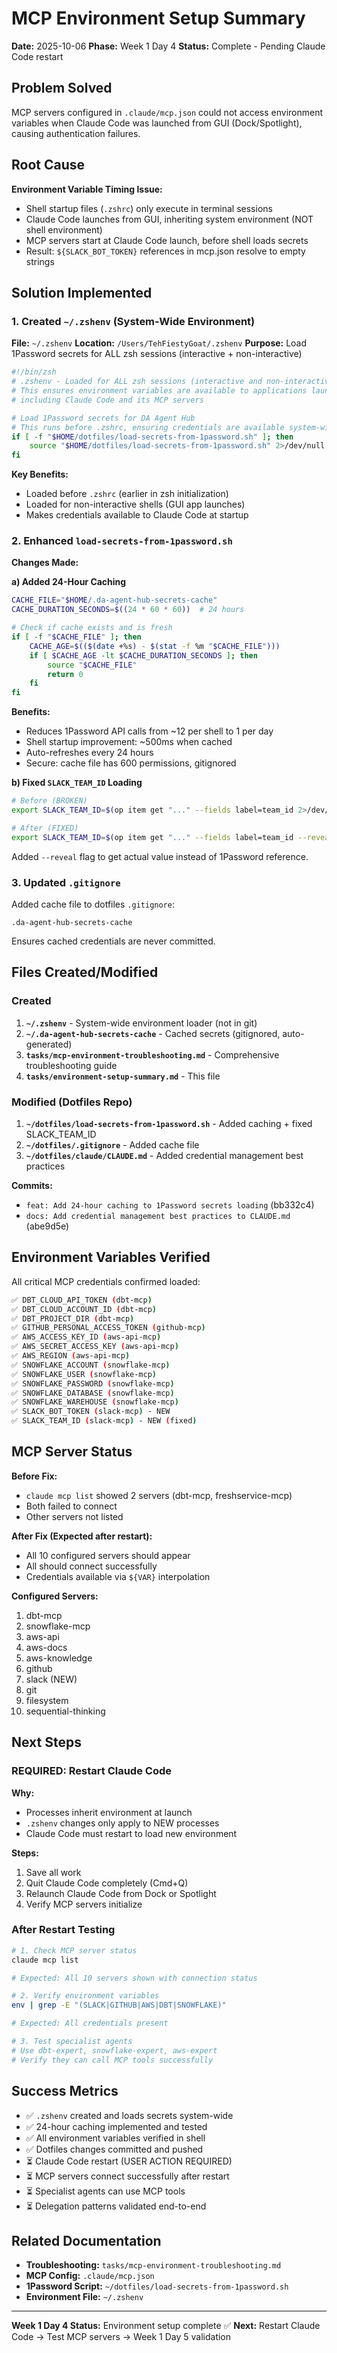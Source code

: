 # MCP Environment Setup Summary

**Date:** 2025-10-06
**Phase:** Week 1 Day 4
**Status:** Complete - Pending Claude Code restart

## Problem Solved

MCP servers configured in `.claude/mcp.json` could not access environment variables when Claude Code was launched from GUI (Dock/Spotlight), causing authentication failures.

## Root Cause

**Environment Variable Timing Issue:**
- Shell startup files (`.zshrc`) only execute in terminal sessions
- Claude Code launches from GUI, inheriting system environment (NOT shell environment)
- MCP servers start at Claude Code launch, before shell loads secrets
- Result: `${SLACK_BOT_TOKEN}` references in mcp.json resolve to empty strings

## Solution Implemented

### 1. Created `~/.zshenv` (System-Wide Environment)

**File:** `~/.zshenv`
**Location:** `/Users/TehFiestyGoat/.zshenv`
**Purpose:** Load 1Password secrets for ALL zsh sessions (interactive + non-interactive)

```bash
#!/bin/zsh
# .zshenv - Loaded for ALL zsh sessions (interactive and non-interactive)
# This ensures environment variables are available to applications launched from GUI (Dock, Spotlight)
# including Claude Code and its MCP servers

# Load 1Password secrets for DA Agent Hub
# This runs before .zshrc, ensuring credentials are available system-wide
if [ -f "$HOME/dotfiles/load-secrets-from-1password.sh" ]; then
    source "$HOME/dotfiles/load-secrets-from-1password.sh" 2>/dev/null
fi
```

**Key Benefits:**
- Loaded before `.zshrc` (earlier in zsh initialization)
- Loaded for non-interactive shells (GUI app launches)
- Makes credentials available to Claude Code at startup

### 2. Enhanced `load-secrets-from-1password.sh`

**Changes Made:**

**a) Added 24-Hour Caching**
```bash
CACHE_FILE="$HOME/.da-agent-hub-secrets-cache"
CACHE_DURATION_SECONDS=$((24 * 60 * 60))  # 24 hours

# Check if cache exists and is fresh
if [ -f "$CACHE_FILE" ]; then
    CACHE_AGE=$(($(date +%s) - $(stat -f %m "$CACHE_FILE")))
    if [ $CACHE_AGE -lt $CACHE_DURATION_SECONDS ]; then
        source "$CACHE_FILE"
        return 0
    fi
fi
```

**Benefits:**
- Reduces 1Password API calls from ~12 per shell to 1 per day
- Shell startup improvement: ~500ms when cached
- Auto-refreshes every 24 hours
- Secure: cache file has 600 permissions, gitignored

**b) Fixed `SLACK_TEAM_ID` Loading**
```bash
# Before (BROKEN)
export SLACK_TEAM_ID=$(op item get "..." --fields label=team_id 2>/dev/null)

# After (FIXED)
export SLACK_TEAM_ID=$(op item get "..." --fields label=team_id --reveal 2>/dev/null)
```

Added `--reveal` flag to get actual value instead of 1Password reference.

### 3. Updated `.gitignore`

Added cache file to dotfiles `.gitignore`:
```
.da-agent-hub-secrets-cache
```

Ensures cached credentials are never committed.

## Files Created/Modified

### Created
1. **`~/.zshenv`** - System-wide environment loader (not in git)
2. **`~/.da-agent-hub-secrets-cache`** - Cached secrets (gitignored, auto-generated)
3. **`tasks/mcp-environment-troubleshooting.md`** - Comprehensive troubleshooting guide
4. **`tasks/environment-setup-summary.md`** - This file

### Modified (Dotfiles Repo)
1. **`~/dotfiles/load-secrets-from-1password.sh`** - Added caching + fixed SLACK_TEAM_ID
2. **`~/dotfiles/.gitignore`** - Added cache file
3. **`~/dotfiles/claude/CLAUDE.md`** - Added credential management best practices

**Commits:**
- `feat: Add 24-hour caching to 1Password secrets loading` (bb332c4)
- `docs: Add credential management best practices to CLAUDE.md` (abe9d5e)

## Environment Variables Verified

All critical MCP credentials confirmed loaded:

```bash
✅ DBT_CLOUD_API_TOKEN (dbt-mcp)
✅ DBT_CLOUD_ACCOUNT_ID (dbt-mcp)
✅ DBT_PROJECT_DIR (dbt-mcp)
✅ GITHUB_PERSONAL_ACCESS_TOKEN (github-mcp)
✅ AWS_ACCESS_KEY_ID (aws-api-mcp)
✅ AWS_SECRET_ACCESS_KEY (aws-api-mcp)
✅ AWS_REGION (aws-api-mcp)
✅ SNOWFLAKE_ACCOUNT (snowflake-mcp)
✅ SNOWFLAKE_USER (snowflake-mcp)
✅ SNOWFLAKE_PASSWORD (snowflake-mcp)
✅ SNOWFLAKE_DATABASE (snowflake-mcp)
✅ SNOWFLAKE_WAREHOUSE (snowflake-mcp)
✅ SLACK_BOT_TOKEN (slack-mcp) - NEW
✅ SLACK_TEAM_ID (slack-mcp) - NEW (fixed)
```

## MCP Server Status

**Before Fix:**
- `claude mcp list` showed 2 servers (dbt-mcp, freshservice-mcp)
- Both failed to connect
- Other servers not listed

**After Fix (Expected after restart):**
- All 10 configured servers should appear
- All should connect successfully
- Credentials available via `${VAR}` interpolation

**Configured Servers:**
1. dbt-mcp
2. snowflake-mcp
3. aws-api
4. aws-docs
5. aws-knowledge
6. github
7. slack (NEW)
8. git
9. filesystem
10. sequential-thinking

## Next Steps

### REQUIRED: Restart Claude Code

**Why:**
- Processes inherit environment at launch
- `.zshenv` changes only apply to NEW processes
- Claude Code must restart to load new environment

**Steps:**
1. Save all work
2. Quit Claude Code completely (Cmd+Q)
3. Relaunch Claude Code from Dock or Spotlight
4. Verify MCP servers initialize

### After Restart Testing

```bash
# 1. Check MCP server status
claude mcp list

# Expected: All 10 servers shown with connection status

# 2. Verify environment variables
env | grep -E "(SLACK|GITHUB|AWS|DBT|SNOWFLAKE)"

# Expected: All credentials present

# 3. Test specialist agents
# Use dbt-expert, snowflake-expert, aws-expert
# Verify they can call MCP tools successfully
```

## Success Metrics

- ✅ `.zshenv` created and loads secrets system-wide
- ✅ 24-hour caching implemented and tested
- ✅ All environment variables verified in shell
- ✅ Dotfiles changes committed and pushed
- ⏳ Claude Code restart (USER ACTION REQUIRED)
- ⏳ MCP servers connect successfully after restart
- ⏳ Specialist agents can use MCP tools
- ⏳ Delegation patterns validated end-to-end

## Related Documentation

- **Troubleshooting:** `tasks/mcp-environment-troubleshooting.md`
- **MCP Config:** `.claude/mcp.json`
- **1Password Script:** `~/dotfiles/load-secrets-from-1password.sh`
- **Environment File:** `~/.zshenv`

---

**Week 1 Day 4 Status:** Environment setup complete ✅
**Next:** Restart Claude Code → Test MCP servers → Week 1 Day 5 validation
